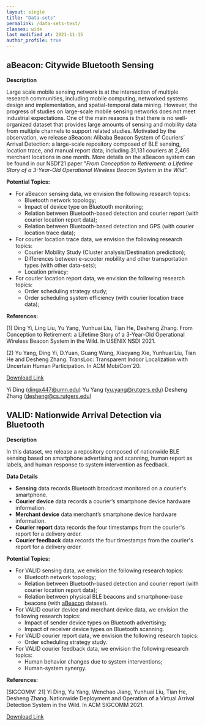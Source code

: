 ```yaml
---
layout: single
title: "Data-sets"
permalink: /data-sets-test/
classes: wide
last_modified_at: 2021-11-15
author_profile: true
---
```


## aBeacon: Citywide Bluetooth Sensing

**Description**

Large scale mobile sensing network is at the intersection of multiple research communities, including mobile computing, networked systems design and implementation, and spatial-temporal data mining. However, the progress of studies on large-scale mobile sensing networks does not meet industrial expectations. One of the main reasons is that there is no well-organized dataset that provides large amounts of sensing and mobility data from multiple channels to support related studies. Motivated by the observation, we release aBeacon: Alibaba Beacon System of Couriers’ Arrival Detection: a large-scale repository composed of BLE sensing, location trace, and manual report data, including 31,131 couriers at 2,466 merchant locations in one month. More details on the aBeacon system can be found in our NSDI’21 paper "*From Conception to Retirement: a Lifetime Story of a 3-Year-Old Operational Wireless Beacon System in the Wild*”.

**Potential Topics:**

* For aBeacon sensing data, we envision the following research topics:
  * Bluetooth network topology;
  * Impact of device type on Bluetooth monitoring;
  * Relation between Bluetooth-based detection and courier report (with courier location report data);
  * Relation between Bluetooth-based detection and GPS (with courier location trace data);
* For courier location trace data, we envision the following research topics:
  * Courier Mobility Study (Cluster analysis/Destination prediction);
  * Differences between e-scooter mobility and other transportation types (with other data-sets);
  * Location privacy;
* For courier location report data, we envision the following research topics:
  * Order scheduling strategy study;
  * Order scheduling system efficiency (with courier location trace data);

**References:**

(1) Ding Yi, Ling Liu, Yu Yang, Yunhuai Liu, Tian He, Desheng Zhang.
From Conception to Retirement: a Lifetime Story of a 3-Year-Old Operational Wireless Beacon System in the Wild.
In USENIX NSDI 2021.

(2) Yu Yang, Ding Yi, D.Yuan, Guang Wang, Xiaoyang Xie, Yunhuai Liu, Tian He and Desheng Zhang.
TransLoc: Transparent Indoor Localization with Uncertain Human Participation.
In ACM MobiCom'20.

[Download Link](https://tianchi.aliyun.com/dataset/dataDetail?dataId=76359)

Yi Ding (dingx447@umn.edu)
Yu Yang (yu.yang@rutgers.edu)
Desheng Zhang (desheng@cs.rutgers.edu)


## VALID: Nationwide Arrival Detection via Bluetooth

**Description**

In this dataset, we release a repository composed of nationwide BLE sensing based on smartphone advertising and scanning, human report as labels, and human response to system intervention as feedback.

**Data Details**

* **Sensing** data records Bluetooth broadcast monitored on a courier's smartphone.
* **Courier device** data records a courier’s smartphone device hardware information.
* **Merchant device** data merchant’s smartphone device hardware information.
* **Courier report** data records the four timestamps from the courier's report for a delivery order.
* **Courier feedback** data records the four timestamps from the courier's report for a delivery order.

**Potential Topics:**

* For VALID sensing data, we envision the following research topics:
  * Bluetooth network topology;
  * Relation between Bluetooth-based detection and courier report (with courier location report data);
  * Relation between physical BLE beacons and smartphone-base beacons (with [aBeacon](https://tianchi.aliyun.com/dataset/dataDetail?dataId=76359) dataset).
* For VALID courier device and merchant device data, we envision the following research topics:
  * Impact of sender device types on Bluetooth advertising;
  * Impact of receiver device types on Bluetooth scanning.
* For VALID courier report data, we envision the following research topics:
  * Order scheduling strategy study.
* For VALID courier feedback data, we envision the following research topics:
  * Human behavior changes due to system interventions;
  * Human-system synergy.

**References:**

[SIGCOMM' 21] Yi Ding, Yu Yang, Wenchao Jiang, Yunhuai Liu, Tian He, Desheng Zhang. Nationwide Deployment and Operation of a Virtual Arrival Detection System in the Wild. In ACM SIGCOMM 2021.

[Download Link](https://tianchi.aliyun.com/dataset/dataDetail?dataId=103969)

